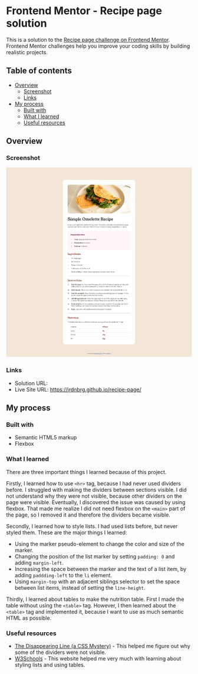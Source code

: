 # Frontend Mentor - Recipe page solution

This is a solution to the [Recipe page challenge on Frontend Mentor](https://www.frontendmentor.io/challenges/recipe-page-KiTsR8QQKm). Frontend Mentor challenges help you improve your coding skills by building realistic projects. 

## Table of contents

- [Overview](#overview)
  - [Screenshot](#screenshot)
  - [Links](#links)
- [My process](#my-process)
  - [Built with](#built-with)
  - [What I learned](#what-i-learned)
  - [Useful resources](#useful-resources)

## Overview

### Screenshot

![](./screenshot.png)

### Links

- Solution URL: 
- Live Site URL: https://jrdnbrg.github.io/recipe-page/

## My process

### Built with

- Semantic HTML5 markup
- Flexbox

### What I learned

There are three important things I learned because of this project. 

Firstly, I learned how to use `<hr>` tag, because I had never used dividers before. I struggled with making the dividers between sections visible. I did not understand why they were not visible, because other dividers on the page were visible. Eventually, I discovered the issue was caused by using flexbox. That made me realize I did not need flexbox on the `<main>` part of the page, so I removed it and therefore the dividers became visible. 

Secondly, I learned how to style lists. I had used lists before, but never styled them. These are the major things I learned:
- Using the marker pseudo-element to change the color and size of the marker.
- Changing the position of the list marker by setting `padding: 0` and adding `margin-left`.
- Increasing the space between the marker and the text of a list item, by adding `paddding-left` to the `li` element.
- Using `margin-top` with an adjacent siblings selector to set the space between list items, instead of setting the `line-height`.

Thirdly, I learned about tables to make the nutrition table. First I made the table without using the `<table>` tag. However, I then learned about the `<table>` tag and implemented it, because I want to use as much semantic HTML as possible.

### Useful resources

- [The Disappearing Line (a CSS Mystery)](https://dev.to/alvaromontoro/the-disappearing-line-a-css-mystery-3e35) - This helped me figure out why some of the dividers were not visible.
- [W3Schools](https://www.w3schools.com/) - This website helped me very much with learning about styling lists and using tables.
